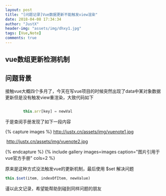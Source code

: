 ```yaml
---
layout: post
title: "[问题记录]Vue数据更新不能触发view渲染"
date: 2018-04-08 17:34:34
author: "JustX"
header-img: "assets/img/dhxy1.jpg"
tags: [Vue,Note]
comments: true
---
```


<h2>vue数组更新检测机制</h2>

## 问题背景

接触vue大概四个多月了，今天在写vue项目的时候突然出现了data中某对象数据更新但是没有触发view重渲染，大致代码如下



```js

		this.arr[key] = newVal

```



于是查阅手册发现了如下一段内容

{% capture images %}
    http://justx.cn/assets/img/vuenote1.jpg

​    http://justx.cn/assets/img/vuenote2.jpg

{% endcapture %}
{% include gallery images=images caption="图片引用于vue官方手册" cols=2 %}

原来是这种方式没法触发vue的更新机制，最后使用 $set 解决问题



```js
this.$set(item, indexOfItem, newValue)
```

谨以此文记录，希望能帮助到碰到同样问题的朋友